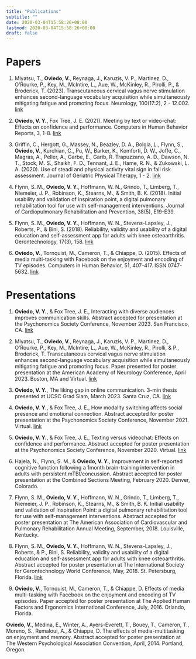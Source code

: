 ```yaml
---
title: "Publications"
subtitle: ""
date: 2020-03-04T15:58:26+08:00
lastmod: 2020-03-04T15:58:26+08:00
draft: false
---
```


# Papers
1. Miyatsu, T., **Oviedo, V.**, Reynaga, J., Karuzis, V. P., Martinez, D., O’Rourke, P., Key, M., McIntire, L., Aue, W., McKinley, R., Pirolli, P., & Broderick, T. (2023). Transcutaneous cervical vagus nerve stimulation enhances second-language vocabulary acquisition while simultaneously mitigating fatigue and promoting focus. Neurology, 100(17:2), 2 - 12.002. [link](https://doi.org/10.1212/WNL.0000000000201931)

2. **Oviedo, V. Y.**, Fox Tree, J. E. (2021). Meeting by text or video-chat: Effects on confidence and performance. Computers in Human Behavior Reports, 3, 1-8. [link](https://vyoviedo92.github.io/Oviedo-and-Fox-Tree-2021.pdf)

3. Griffin, C., Hergott, G., Massey, N., Beazley, D. A., Bolgla, L., Flynn, S., **Oviedo, V.**, Kurchian, C., Pu, W., Barker, K., Komforti, D. W., Joffe, C., Magras, A., Peller, A., Garbe, E., Garib, R. Trapuzzano, A. D., Dawson, N. T., Stock, M. S., Shaikh, F. D., Tennant, J. E., Hame, R. N., & Zukowski, L. A. (2020). Use of steadi and physical activity vital sign in fall risk assessment. Journal of Geriatric Physical Therapy, 1 - 2. [link](https://doi.org/10.1519/JPT.0000000000000270)

4. Flynn, S. M., **Oviedo, V. Y.**, Hoffmann, W. N., Grindo, T., Limberg, T., Niemeier, J. P., Robinson, K., Stearns, M., & Smith, B. K. (2018). Initial usability and validation of inspiration point, a digital pulmonary rehabilitation tool for use with self-management interventions. Journal of Cardiopulmonary Rehabilitation and Prevention, 38(5), E19-E39. 

5. Flynn, S. M., **Oviedo, V. Y.**, Hoffmann, W. N., Stevens-Lapsley, J., Roberts, P., & Bini, S. (2018). Reliability, validity and usability of a digital education and self-assessment app for adults with knee osteoarthritis. Gerontechnology, 17(3), 158. [link](https://vyoviedo92.github.io/Flynn-et-al-2018.pdf)

6. **Oviedo, V.**, Tornquist, M., Cameron, T., & Chiappe, D. (2015). Effects of media multi-tasking with Facebook on the enjoyment and encoding of TV episodes. Computers in Human Behavior, 51, 407-417. ISSN 0747-5632. [link](https://vyoviedo92.github.io/Oviedo-et-al-2015.pdf)

# Presentations 

1. **Oviedo, V. Y.**, & Fox Tree, J. E., Interacting with diverse audiences improves communication skills. Abstract accepted for presentation at the Psychonomics Society Conference, November 2023. San Francisco, CA. [link](https://vyoviedo92.github.io/Psynom_2023.pdf)

2. Miyatsu, T., **Oviedo, V.**, Reynaga, J., Karuzis, V. P., Martinez, D., O’Rourke, P., Key, M., McIntire, L., Aue, W., McKinley, R., Pirolli, & P., Broderick, T. Transcutaneous cervical vagus nerve stimulation enhances second-language vocabulary acquisition while simultaneously mitigating fatigue and promoting focus. Paper presented for poster presentation at the American Academy of Neurology Conference, April 2023. Boston, MA and Virtual. [link](https://doi.org/10.1212/WNL.0000000000201931)

3. **Oviedo, V. Y.**, The liking gap in online communication. 3-min thesis presented at UCSC Grad Slam, March 2023. Santa Cruz, CA. [link](https://www.youtube.com/watch?v=fqi2LJn2ovY)

4. **Oviedo, V. Y.**, & Fox Tree, J. E., How modality switching affects social presence and emotional connection. Abstract accepted for poster presentation at the Psychonomics Society Conference, November 2021. Virtual. [link](https://vyoviedo92.github.io/Psynom_2021.pdf)

5. **Oviedo, V. Y.**, & Fox Tree, J. E., Texting versus videochat: Effects on confidence and performance. Abstract accepted for poster presentation at the Psychonomics Society Conference, November 2020. Virtual. [link](https://vyoviedo92.github.io/Psynom_2020.pdf)

6. Hajela, N., Flynn, S. M., & **Oviedo, V. Y.**, Improvement in self-reported cognitive function following a 1month brain-training intervention in adults with persistent mTBI/concussion. Abstract accepted for poster presentation at the Combined Sections Meeting, February 2020. Denver, Colorado. 

7. Flynn, S. M., **Oviedo, V. Y.**, Hoffmann, W. N., Grindo, T.,  Limberg, T., Niemeier, J. P., Robinson, K., Stearns, M., & Smith, B. K. Initial usability and validation of Inspiration Point: a digital pulmonary rehabilitation tool for use with self-management interventions. Abstract accepted for poster presentation at The American Association of Cardiovascular and Pulmonary Rehabilitation Annual Meeting, September, 2018. Louisville, Kentucky. 

8. Flynn, S. M., **Oviedo, V. Y.**, Hoffmann, W. N., Stevens-Lapsley, J., Roberts, & P., Bini, S. Reliability, validity and usability of a digital education and self-assessment app for adults with knee osteoarthritis. Abstract accepted for poster presentation at The International Society for Gerontechnology World Conference, May, 2018. St. Petersburg, Florida. [link](https://vyoviedo92.github.io/Flynn-et-al-2018.pdf)

9. **Oviedo, V.**, Tornquist, M., Cameron, T., & Chiappe, D. Effects of media multi-tasking with Facebook on the enjoyment and encoding of TV episodes. Paper accepted for poster presentation at The Applied Human Factors and Ergonomics International Conference, July, 2016. Orlando, Florida.

**Oviedo, V.**, Medina, E., Winter, A., Ayers-Everett, T., Bouey, T., Cameron, T., Moreno, S., Remaloui, A., & Chiappe, D. The effects of media-multitasking on enjoyment and memory. Abstract accepted for poster presentation at The Western Psychological Association Convention, April, 2014. Portland, Oregon.
